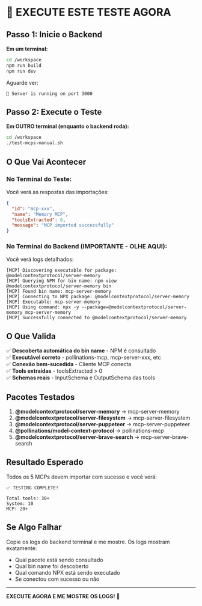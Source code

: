 # 🚀 EXECUTE ESTE TESTE AGORA

## Passo 1: Inicie o Backend

**Em um terminal:**
```bash
cd /workspace
npm run build
npm run dev
```

Aguarde ver:
```
🚀 Server is running on port 3000
```

## Passo 2: Execute o Teste

**Em OUTRO terminal (enquanto o backend roda):**
```bash
cd /workspace
./test-mcps-manual.sh
```

## O Que Vai Acontecer

### No Terminal do Teste:
Você verá as respostas das importações:
```json
{
  "id": "mcp-xxx",
  "name": "Memory MCP",
  "toolsExtracted": 6,
  "message": "MCP imported successfully"
}
```

### No Terminal do Backend (IMPORTANTE - OLHE AQUI):
Você verá logs detalhados:
```
[MCP] Discovering executable for package: @modelcontextprotocol/server-memory
[MCP] Querying NPM for bin name: npm view @modelcontextprotocol/server-memory bin
[MCP] Found bin name: mcp-server-memory
[MCP] Connecting to NPX package: @modelcontextprotocol/server-memory
[MCP] Executable: mcp-server-memory
[MCP] Using command: npx -y --package=@modelcontextprotocol/server-memory mcp-server-memory
[MCP] Successfully connected to @modelcontextprotocol/server-memory
```

## O Que Valida

✅ **Descoberta automática do bin name** - NPM é consultado  
✅ **Executável correto** - pollinations-mcp, mcp-server-xxx, etc  
✅ **Conexão bem-sucedida** - Cliente MCP conecta  
✅ **Tools extraídas** - toolsExtracted > 0  
✅ **Schemas reais** - InputSchema e OutputSchema das tools  

## Pacotes Testados

1. **@modelcontextprotocol/server-memory** → mcp-server-memory
2. **@modelcontextprotocol/server-filesystem** → mcp-server-filesystem
3. **@modelcontextprotocol/server-puppeteer** → mcp-server-puppeteer
4. **@pollinations/model-context-protocol** → pollinations-mcp
5. **@modelcontextprotocol/server-brave-search** → mcp-server-brave-search

## Resultado Esperado

Todos os 5 MCPs devem importar com sucesso e você verá:

```
✅ TESTING COMPLETE!

Total tools: 30+
System: 10
MCP: 20+
```

## Se Algo Falhar

Copie os logs do backend terminal e me mostre. Os logs mostram exatamente:
- Qual pacote está sendo consultado
- Qual bin name foi descoberto
- Qual comando NPX está sendo executado
- Se conectou com sucesso ou não

---

**EXECUTE AGORA E ME MOSTRE OS LOGS!** 🚀
